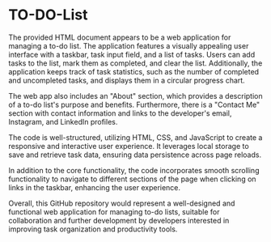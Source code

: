 # TO-DO-List
The provided HTML document appears to be a web application for managing a to-do list. The application features a visually appealing user interface with a taskbar, task input field, and a list of tasks. Users can add tasks to the list, mark them as completed, and clear the list. Additionally, the application keeps track of task statistics, such as the number of completed and uncompleted tasks, and displays them in a circular progress chart.

The web app also includes an "About" section, which provides a description of a to-do list's purpose and benefits. Furthermore, there is a "Contact Me" section with contact information and links to the developer's email, Instagram, and LinkedIn profiles.

The code is well-structured, utilizing HTML, CSS, and JavaScript to create a responsive and interactive user experience. It leverages local storage to save and retrieve task data, ensuring data persistence across page reloads.

In addition to the core functionality, the code incorporates smooth scrolling functionality to navigate to different sections of the page when clicking on links in the taskbar, enhancing the user experience.

Overall, this GitHub repository would represent a well-designed and functional web application for managing to-do lists, suitable for collaboration and further development by developers interested in improving task organization and productivity tools.
